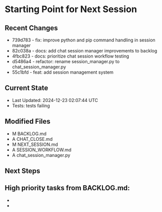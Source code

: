 # Starting Point for Next Session

## Recent Changes
- 739d783 - fix: improve python and pip command handling in session manager
- 82c038a - docs: add chat session manager improvements to backlog
- 4fbc823 - docs: prioritize chat session workflow testing
- d5486a4 - refactor: rename session_manager.py to chat_session_manager.py
- 55c1bfd - feat: add session management system

## Current State
- Last Updated: 2024-12-23 02:07:44 UTC
- Tests: tests failing

## Modified Files
- M	BACKLOG.md
- A	CHAT_CLOSE.md
- M	NEXT_SESSION.md
- A	SESSION_WORKFLOW.md
- A	chat_session_manager.py

## Next Steps
High priority tasks from BACKLOG.md:
-  
-  
-  
